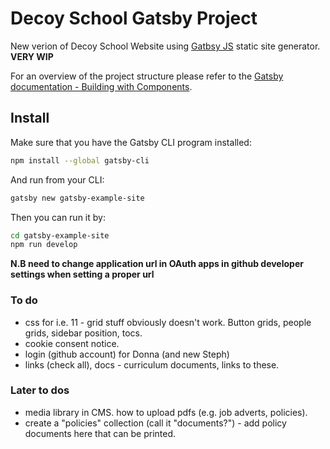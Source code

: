 # Decoy School Gatsby Project

New verion of Decoy School Website using [Gatbsy JS](http://gatsbyjs.org) static site generator. **VERY WIP**

For an overview of the project structure please refer to the [Gatsby documentation - Building with Components](https://www.gatsbyjs.org/docs/building-with-components/).

## Install

Make sure that you have the Gatsby CLI program installed:
```sh
npm install --global gatsby-cli
```

And run from your CLI:
```sh
gatsby new gatsby-example-site
```

Then you can run it by:
```sh
cd gatsby-example-site
npm run develop
```

**N.B need to change application url in OAuth apps in github developer settings when setting a proper url**

### To do

- css for i.e. 11 - grid stuff obviously doesn't work. Button grids, people grids, sidebar position, tocs. 
- cookie consent notice.
- login (github account) for Donna (and new Steph)
- links (check all), docs - curriculum documents, links to these.

### Later to dos

- media library in CMS. how to upload pdfs (e.g. job adverts, policies). 
- create a "policies" collection (call it "documents?") - add policy documents here that can be printed.
